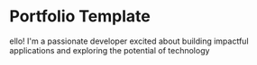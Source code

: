 # Portfolio Template
ello! I'm a passionate developer excited about building impactful applications and exploring the potential of technology


